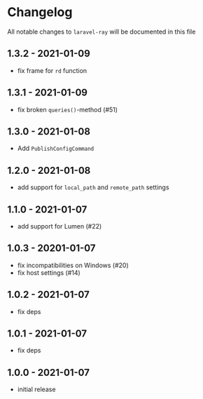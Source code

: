 # Changelog

All notable changes to `laravel-ray` will be documented in this file

## 1.3.2 - 2021-01-09

- fix frame for `rd` function

## 1.3.1 - 2021-01-09

- fix broken `queries()`-method (#51)

## 1.3.0 - 2021-01-08

- Add `PublishConfigCommand`

## 1.2.0 - 2021-01-08

- add support for `local_path` and `remote_path` settings

## 1.1.0 - 2021-01-07

- add support for Lumen (#22)

## 1.0.3 - 20201-01-07

- fix incompatibilities on Windows (#20)
- fix host settings (#14)

## 1.0.2 - 2021-01-07

- fix deps

## 1.0.1 - 2021-01-07

- fix deps

## 1.0.0 - 2021-01-07

- initial release
